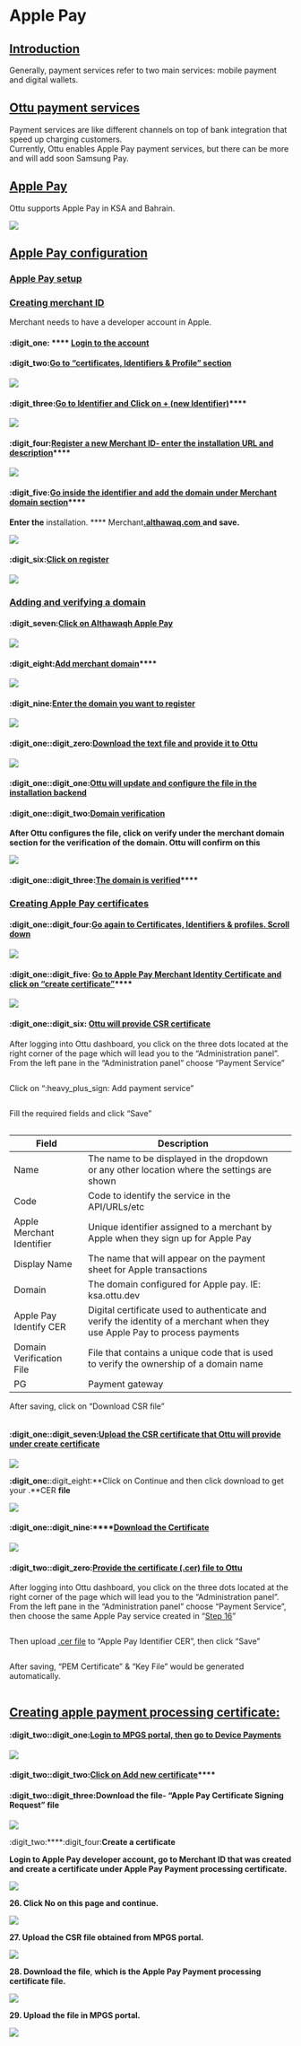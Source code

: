 # Apple Pay

## <mark style="color:blue;"></mark>[Introduction](apple-pay.md#introduction)

Generally, payment services refer to two main services: mobile payment and digital wallets.

## <mark style="color:blue;"></mark>[Ottu payment services](apple-pay.md#ottu-payment-services)

Payment services are like different channels on top of bank integration that speed up charging customers.\
Currently, Ottu enables Apple Pay payment services, but there can be more and will add soon Samsung Pay.

## [Apple Pay](apple-pay.md#apple-pay)

Ottu supports Apple Pay in KSA and Bahrain.

![](<../.gitbook/assets/Apple Pay.png>)

## [Apple Pay configuration](apple-pay.md#apple-pay-configuration)

### [Apple Pay setup](apple-pay.md#apple-pay-setup)

### [Creating merchant ID](apple-pay.md#creating-merchant-id)

Merchant needs to have a developer account in Apple.

#### ****:digit\_one: **** [**Login to the account**](apple-pay.md#login-to-the-account)****

#### ****:digit\_two:****[**Go to “certificates, Identifiers & Profile” section** ](apple-pay.md#go-to-certificates-identifiers-and-profile-section.)

![](../.gitbook/assets/creating-merchant-id.png)

#### ****:digit\_three:****[**Go to Identifier and Click on + (new Identifier)**](apple-pay.md#go-to-identifier-and-click-on-+-new-identifier)****

![](../.gitbook/assets/new-identifier.png)

#### ****:digit\_four:****[**Register a new Merchant ID- enter the installation URL and description**](apple-pay.md#register-a-new-merchant-id-enter-the-installation-url-and-description)****

![](<../.gitbook/assets/merchant-ids (1).png>)

#### ****:digit\_five:****[**Go inside the identifier and add the domain under Merchant domain section**](apple-pay.md#go-inside-the-identifier-and-add-the-domain-under-merchant-domain-section)****

&#x20;**Enter the** installation. **** Merchant[**.althawaq.com** ](http://merchant.althawaq.com)**and save.**&#x20;

![](../.gitbook/assets/5-register-merchant-id.png)

#### ****:digit\_six:****[**Click on register**](apple-pay.md#click-on-register)&#x20;

![](<../.gitbook/assets/6-clickon-reg (1).png>)

### <mark style="color:blue;"></mark>[Adding and verifying a domain](apple-pay.md#adding-and-verifying-a-domain)

#### ****:digit\_seven:****[**Click on Althawaqh** Apple Pay](apple-pay.md#click-on-althawaqh-apple-pay)

![](../.gitbook/assets/7-clickon-althawaqh.png)

#### ****:digit\_eight:****[**Add merchant domain**](apple-pay.md#add-merchant-domain)****

![](../.gitbook/assets/8-add-merchant-domain.png)

#### &#x20; :digit\_nine:****[**Enter the domain you want to register**](apple-pay.md#enter-the-domain-you-want-to-register)****

![](../.gitbook/assets/9-domain-reg.png)

#### ****:digit\_one:****:digit\_zero:****[**Download the text file and provide it to Ottu**](apple-pay.md#download-the-text-file-and-provide-it-to-ottu)****

![](../.gitbook/assets/10-download-file.png)

#### ****:digit\_one:****:digit\_one:****[**Ottu will update and configure the file in the installation backend**](apple-pay.md#ottu-will-update-and-configure-the-file-in-the-installation-backend.)****

#### :digit\_one::digit\_two:[Domain verification](apple-pay.md#domain-verification)

**After Ottu configures the file, click on verify under the merchant domain section for the verification of the domain. Ottu will confirm on this**

![](../.gitbook/assets/12-verfication-domain.png)

#### &#x20;:digit\_one:****:digit\_three:****[**The domain is verified**](apple-pay.md#the-domain-is-verified)****

### [Creating Apple Pay certificates](apple-pay.md#creating-apple-pay-certificates)

#### ****:digit\_one:****:digit\_four:****[**Go again to Certificates, Identifiers & profiles. Scroll down**](apple-pay.md#go-again-to-certificates-identifiers-and-profiles.-scroll-down)****

![](../.gitbook/assets/14-certifcate.png)

#### &#x20;:digit\_one::digit\_five: [**Go to Apple Pay Merchant Identity Certificate and click on “create certificate”**](apple-pay.md#go-to-apple-pay-merchant-identity-certificate-and-click-on-create-certificate)****

![](../.gitbook/assets/15-create-cert.png)

#### ****:digit\_one::digit\_six: [**Ottu will provide CSR certificate**](apple-pay.md#ottu-will-provide-csr-certificate)****

After logging into Ottu dashboard, you click on the three dots located at the right corner of the page which will lead you to the “Administration panel”. From the left pane in the “Administration panel” choose “Payment  Service”

<figure><img src="../.gitbook/assets/16-1 (1).png" alt=""><figcaption></figcaption></figure>

Click on “:heavy\_plus\_sign: Add payment service”

<figure><img src="../.gitbook/assets/16-2.png" alt=""><figcaption></figcaption></figure>

Fill the required fields and click “Save”

<figure><img src="../.gitbook/assets/16-3.png" alt=""><figcaption></figcaption></figure>

<table><thead><tr><th>Field</th><th>Description</th><th data-hidden></th></tr></thead><tbody><tr><td>Name</td><td>The name to be displayed in the dropdown or any other location where the settings are shown</td><td></td></tr><tr><td>Code</td><td>Code to identify the service in the API/URLs/etc</td><td></td></tr><tr><td>Apple Merchant Identifier</td><td>Unique identifier assigned to a merchant by Apple when they sign up for Apple Pay</td><td></td></tr><tr><td>Display Name</td><td>The name that will appear on the payment sheet for Apple transactions</td><td></td></tr><tr><td>Domain</td><td>The domain configured for Apple pay. IE: ksa.ottu.dev</td><td></td></tr><tr><td>Apple Pay Identify CER</td><td>Digital certificate used to authenticate and verify the identity of a merchant when they use Apple Pay to process payments</td><td></td></tr><tr><td>Domain Verification File</td><td>File that contains a unique code that is used to verify the ownership of a domain name</td><td></td></tr><tr><td>PG</td><td>Payment gateway</td><td></td></tr></tbody></table>

After saving, click on “Download CSR file”&#x20;

<figure><img src="../.gitbook/assets/16-4.png" alt=""><figcaption></figcaption></figure>

#### ****:digit\_one:****:digit\_seven:****[**Upload the CSR certificate that Ottu will provide under create certificate**](apple-pay.md#upload-the-csr-certificate-that-ottu-will-provide-under-create-certificate)****

![](<../.gitbook/assets/17-get-certfile (1).png>)

****:digit\_one:****:digit\_eight:**Click on Continue and then click download to get your .**CER **file**

![](../.gitbook/assets/18-download-certfile.png)

#### ****:digit\_one:****:digit\_nine:****[**Download the Certificate**](apple-pay.md#download-the-certificate) &#x20;

![](../.gitbook/assets/19-download-file.png)

#### ****:digit\_two:****:digit\_zero:****[**Provide the certificate (.cer) file to Ottu**](apple-pay.md#provide-the-certificate-.cer-file-to-ottu)****

After logging into Ottu dashboard, you click on the three dots located at the right corner of the page which will lead you to the “Administration panel”. From the left pane in the “Administration panel” choose “Payment  Service”, then choose the same Apple Pay service  created in “[Step 16](apple-pay.md#ottu-will-provide-csr-certificate)”

<figure><img src="../.gitbook/assets/19.png" alt=""><figcaption></figcaption></figure>

Then upload [.cer file](apple-pay.md#download-the-certificate) to “Apple Pay Identifier CER”, then click “Save”

<figure><img src="../.gitbook/assets/19-1.png" alt=""><figcaption></figcaption></figure>



After saving, “PEM Certificate” & “Key File” would be generated automatically.&#x20;

<figure><img src="../.gitbook/assets/19-2.png" alt=""><figcaption></figcaption></figure>

## [Creating apple payment processing certificate:](apple-pay.md#creating-apple-payment-processing-certificate)

#### ****:digit\_two:****:digit\_one:****[**Login to MPGS portal, then go to Device Payments**](apple-pay.md#login-to-mpgs-portal-then-go-to-device-payments)****

![](../.gitbook/assets/22-device-payment.png)

#### :digit\_two:****:digit\_two:****[**Click on Add new certificate**](apple-pay.md#click-on-add-new-certificate)****

#### ****:digit\_two:****:digit\_three:**Download the file- “Apple Pay Certificate Signing Request” file**

![](../.gitbook/assets/24-cert-signingreq-file.png)

&#x20;:digit\_two:****:digit\_four:**Create a certificate**

**Login to Apple Pay developer account, go to Merchant ID that was created and create a certificate under Apple Pay Payment processing certificate.**

![](../.gitbook/assets/25-configure-merchantid.png)

&#x20;**26. Click No on this page and continue.**

![](../.gitbook/assets/26-click-no.png)

&#x20;**27. Upload the CSR file obtained from MPGS portal.**

![](../.gitbook/assets/27-uplpoad-csrfile.png)

**28. Download the file**, **which is the Apple Pay Payment processing certificate file.** &#x20;

![](../.gitbook/assets/28-download-processingfile.png)

**29. Upload the file in MPGS portal.**

![](../.gitbook/assets/29-upload-mpgsfile.png)
